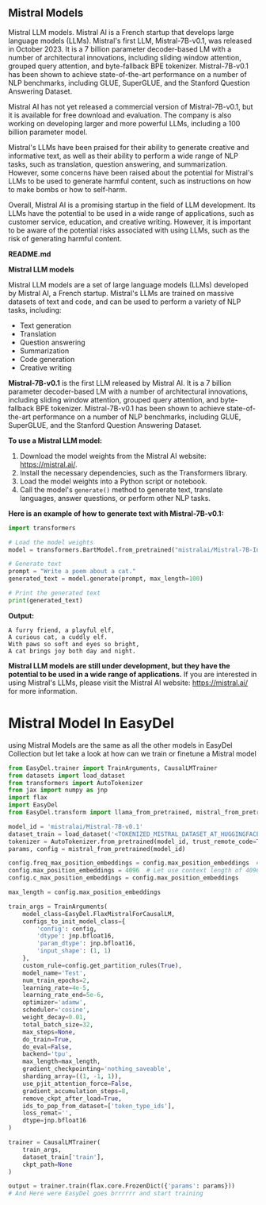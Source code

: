 ## Mistral Models

Mistral LLM models. Mistral AI is a French startup that develops large language models (LLMs). Mistral's first LLM,
Mistral-7B-v0.1, was released in October 2023. It is a 7 billion parameter decoder-based LM with a number of
architectural innovations, including sliding window attention, grouped query attention, and byte-fallback BPE tokenizer.
Mistral-7B-v0.1 has been shown to achieve state-of-the-art performance on a number of NLP benchmarks, including GLUE,
SuperGLUE, and the Stanford Question Answering Dataset.

Mistral AI has not yet released a commercial version of Mistral-7B-v0.1, but it is available for free download and
evaluation. The company is also working on developing larger and more powerful LLMs, including a 100 billion parameter
model.

Mistral's LLMs have been praised for their ability to generate creative and informative text, as well as their ability
to perform a wide range of NLP tasks, such as translation, question answering, and summarization. However, some concerns
have been raised about the potential for Mistral's LLMs to be used to generate harmful content, such as instructions on
how to make bombs or how to self-harm.

Overall, Mistral AI is a promising startup in the field of LLM development. Its LLMs have the potential to be used in a
wide range of applications, such as customer service, education, and creative writing. However, it is important to be
aware of the potential risks associated with using LLMs, such as the risk of generating harmful content.

**README.md**

**Mistral LLM models**

Mistral LLM models are a set of large language models (LLMs) developed by Mistral AI, a French startup. Mistral's LLMs
are trained on massive datasets of text and code, and can be used to perform a variety of NLP tasks, including:

* Text generation
* Translation
* Question answering
* Summarization
* Code generation
* Creative writing

**Mistral-7B-v0.1** is the first LLM released by Mistral AI. It is a 7 billion parameter decoder-based LM with a number
of architectural innovations, including sliding window attention, grouped query attention, and byte-fallback BPE
tokenizer. Mistral-7B-v0.1 has been shown to achieve state-of-the-art performance on a number of NLP benchmarks,
including GLUE, SuperGLUE, and the Stanford Question Answering Dataset.

**To use a Mistral LLM model:**

1. Download the model weights from the Mistral AI website: https://mistral.ai/.
2. Install the necessary dependencies, such as the Transformers library.
3. Load the model weights into a Python script or notebook.
4. Call the model's `generate()` method to generate text, translate languages, answer questions, or perform other NLP
   tasks.

**Here is an example of how to generate text with Mistral-7B-v0.1:**

```python
import transformers

# Load the model weights
model = transformers.BartModel.from_pretrained("mistralai/Mistral-7B-Instruct-v0.1")

# Generate text
prompt = "Write a poem about a cat."
generated_text = model.generate(prompt, max_length=100)

# Print the generated text
print(generated_text)
```

**Output:**

```
A furry friend, a playful elf,
A curious cat, a cuddly elf.
With paws so soft and eyes so bright,
A cat brings joy both day and night.
```

**Mistral LLM models are still under development, but they have the potential to be used in a wide range of
applications.** If you are interested in using Mistral's LLMs, please visit the Mistral AI website: https://mistral.ai/
for more information.

# Mistral Model In EasyDel

using Mistral Models are the same as all the other models in EasyDel Collection but let take a look at how can we train
or finetune a Mistral model

```python
from EasyDel.trainer import TrainArguments, CausalLMTrainer
from datasets import load_dataset
from transformers import AutoTokenizer
from jax import numpy as jnp
import flax
import EasyDel
from EasyDel.transform import llama_from_pretrained, mistral_from_pretrained

model_id = 'mistralai/Mistral-7B-v0.1'
dataset_train = load_dataset('<TOKENIZED_MISTRAL_DATASET_AT_HUGGINGFACE>')
tokenizer = AutoTokenizer.from_pretrained(model_id, trust_remote_code=True)
params, config = mistral_from_pretrained(model_id)

config.freq_max_position_embeddings = config.max_position_embeddings  # 32768
config.max_position_embeddings = 4096  # Let use context length of 4096 for training
config.c_max_position_embeddings = config.max_position_embeddings

max_length = config.max_position_embeddings

train_args = TrainArguments(
    model_class=EasyDel.FlaxMistralForCausalLM,
    configs_to_init_model_class={
        'config': config,
        'dtype': jnp.bfloat16,
        'param_dtype': jnp.bfloat16,
        'input_shape': (1, 1)
    },
    custom_rule=config.get_partition_rules(True),
    model_name='Test',
    num_train_epochs=2,
    learning_rate=4e-5,
    learning_rate_end=5e-6,
    optimizer='adamw',
    scheduler='cosine',
    weight_decay=0.01,
    total_batch_size=32,
    max_steps=None,
    do_train=True,
    do_eval=False,
    backend='tpu',
    max_length=max_length,
    gradient_checkpointing='nothing_saveable',
    sharding_array=((1, -1, 1)),
    use_pjit_attention_force=False,
    gradient_accumulation_steps=8,
    remove_ckpt_after_load=True,
    ids_to_pop_from_dataset=['token_type_ids'],
    loss_remat='',
    dtype=jnp.bfloat16
)

trainer = CausalLMTrainer(
    train_args,
    dataset_train['train'],
    ckpt_path=None
)

output = trainer.train(flax.core.FrozenDict({'params': params}))
# And Here were EasyDel goes brrrrrr and start training 
```
